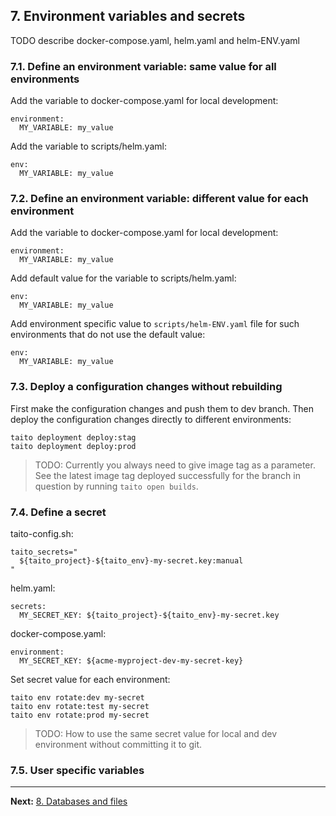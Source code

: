 ## 7. Environment variables and secrets

TODO describe docker-compose.yaml, helm.yaml and helm-ENV.yaml

### 7.1. Define an environment variable: same value for all environments

Add the variable to docker-compose.yaml for local development:

```
environment:
  MY_VARIABLE: my_value
```

Add the variable to scripts/helm.yaml:

```
env:
  MY_VARIABLE: my_value
```

### 7.2. Define an environment variable: different value for each environment

Add the variable to docker-compose.yaml for local development:

```
environment:
  MY_VARIABLE: my_value
```

Add default value for the variable to scripts/helm.yaml:

```
env:
  MY_VARIABLE: my_value
```

Add environment specific value to `scripts/helm-ENV.yaml` file for such environments that do not use the default value:

```
env:
  MY_VARIABLE: my_value
```

### 7.3. Deploy a configuration changes without rebuilding

First make the configuration changes and push them to dev branch. Then deploy the configuration changes directly to different environments:

```
taito deployment deploy:stag
taito deployment deploy:prod
```

> TODO: Currently you always need to give image tag as a parameter. See the latest image tag deployed successfully for the branch in question by running `taito open builds`.

### 7.4. Define a secret

taito-config.sh:

```
taito_secrets="
  ${taito_project}-${taito_env}-my-secret.key:manual
"
```

helm.yaml:

```
secrets:
  MY_SECRET_KEY: ${taito_project}-${taito_env}-my-secret.key
```

docker-compose.yaml:

```
environment:
  MY_SECRET_KEY: ${acme-myproject-dev-my-secret-key}
```

Set secret value for each environment:

```
taito env rotate:dev my-secret
taito env rotate:test my-secret
taito env rotate:prod my-secret
```

> TODO: How to use the same secret value for local and dev environment without committing it to git.

### 7.5. User specific variables



---

**Next:** [8. Databases and files](08-databases-and-files.md)
